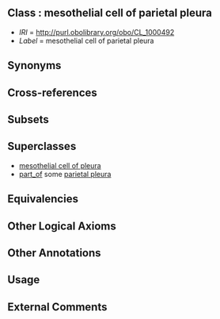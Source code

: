 
## Class : mesothelial cell of parietal pleura

 * *IRI* = http://purl.obolibrary.org/obo/CL_1000492
 * *Label* = mesothelial cell of parietal pleura

## Synonyms


## Cross-references


## Subsets


## Superclasses

 * [mesothelial cell of pleura](../../CL/91/CL_1000491.md)
 * [part_of](../../BFO/50/BFO_0000050.md) some [parietal pleura](../../UBERON/00/UBERON_0002400.md)

## Equivalencies


## Other Logical Axioms


## Other Annotations


## Usage


## External Comments

